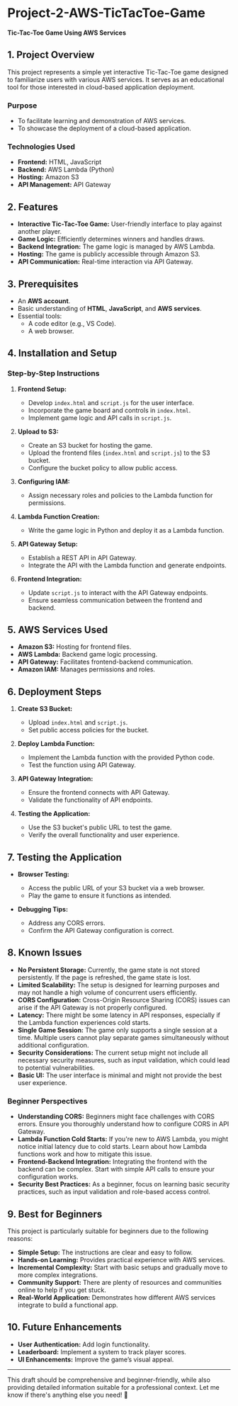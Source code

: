 # Project-2-AWS-TicTacToe-Game

**Tic-Tac-Toe Game Using AWS Services**

## 1. Project Overview

This project represents a simple yet interactive Tic-Tac-Toe game designed to familiarize users with various AWS services. It serves as an educational tool for those interested in cloud-based application deployment.

### Purpose
- To facilitate learning and demonstration of AWS services.
- To showcase the deployment of a cloud-based application.

### Technologies Used
- **Frontend:** HTML, JavaScript
- **Backend:** AWS Lambda (Python)
- **Hosting:** Amazon S3
- **API Management:** API Gateway

## 2. Features

- **Interactive Tic-Tac-Toe Game:** User-friendly interface to play against another player.
- **Game Logic:** Efficiently determines winners and handles draws.
- **Backend Integration:** The game logic is managed by AWS Lambda.
- **Hosting:** The game is publicly accessible through Amazon S3.
- **API Communication:** Real-time interaction via API Gateway.

## 3. Prerequisites

- An **AWS account**.
- Basic understanding of **HTML**, **JavaScript**, and **AWS services**.
- Essential tools:
  - A code editor (e.g., VS Code).
  - A web browser.

## 4. Installation and Setup

### Step-by-Step Instructions

1. **Frontend Setup:**
   - Develop `index.html` and `script.js` for the user interface.
   - Incorporate the game board and controls in `index.html`.
   - Implement game logic and API calls in `script.js`.

2. **Upload to S3:**
   - Create an S3 bucket for hosting the game.
   - Upload the frontend files (`index.html` and `script.js`) to the S3 bucket.
   - Configure the bucket policy to allow public access.

3. **Configuring IAM:**
   - Assign necessary roles and policies to the Lambda function for permissions.

4. **Lambda Function Creation:**
   - Write the game logic in Python and deploy it as a Lambda function.

5. **API Gateway Setup:**
   - Establish a REST API in API Gateway.
   - Integrate the API with the Lambda function and generate endpoints.

6. **Frontend Integration:**
   - Update `script.js` to interact with the API Gateway endpoints.
   - Ensure seamless communication between the frontend and backend.

## 5. AWS Services Used

- **Amazon S3:** Hosting for frontend files.
- **AWS Lambda:** Backend game logic processing.
- **API Gateway:** Facilitates frontend-backend communication.
- **Amazon IAM:** Manages permissions and roles.

## 6. Deployment Steps

1. **Create S3 Bucket:**
   - Upload `index.html` and `script.js`.
   - Set public access policies for the bucket.

2. **Deploy Lambda Function:**
   - Implement the Lambda function with the provided Python code.
   - Test the function using API Gateway.

3. **API Gateway Integration:**
   - Ensure the frontend connects with API Gateway.
   - Validate the functionality of API endpoints.

4. **Testing the Application:**
   - Use the S3 bucket's public URL to test the game.
   - Verify the overall functionality and user experience.

## 7. Testing the Application

- **Browser Testing:**
  - Access the public URL of your S3 bucket via a web browser.
  - Play the game to ensure it functions as intended.

- **Debugging Tips:**
  - Address any CORS errors.
  - Confirm the API Gateway configuration is correct.

## 8. Known Issues

- **No Persistent Storage:** Currently, the game state is not stored persistently. If the page is refreshed, the game state is lost.
- **Limited Scalability:** The setup is designed for learning purposes and may not handle a high volume of concurrent users efficiently.
- **CORS Configuration:** Cross-Origin Resource Sharing (CORS) issues can arise if the API Gateway is not properly configured.
- **Latency:** There might be some latency in API responses, especially if the Lambda function experiences cold starts.
- **Single Game Session:** The game only supports a single session at a time. Multiple users cannot play separate games simultaneously without additional configuration.
- **Security Considerations:** The current setup might not include all necessary security measures, such as input validation, which could lead to potential vulnerabilities.
- **Basic UI:** The user interface is minimal and might not provide the best user experience.

### Beginner Perspectives
- **Understanding CORS:** Beginners might face challenges with CORS errors. Ensure you thoroughly understand how to configure CORS in API Gateway.
- **Lambda Function Cold Starts:** If you're new to AWS Lambda, you might notice initial latency due to cold starts. Learn about how Lambda functions work and how to mitigate this issue.
- **Frontend-Backend Integration:** Integrating the frontend with the backend can be complex. Start with simple API calls to ensure your configuration works.
- **Security Best Practices:** As a beginner, focus on learning basic security practices, such as input validation and role-based access control.

## 9. Best for Beginners

This project is particularly suitable for beginners due to the following reasons:
- **Simple Setup:** The instructions are clear and easy to follow.
- **Hands-on Learning:** Provides practical experience with AWS services.
- **Incremental Complexity:** Start with basic setups and gradually move to more complex integrations.
- **Community Support:** There are plenty of resources and communities online to help if you get stuck.
- **Real-World Application:** Demonstrates how different AWS services integrate to build a functional app.

## 10. Future Enhancements

- **User Authentication:** Add login functionality.
- **Leaderboard:** Implement a system to track player scores.
- **UI Enhancements:** Improve the game’s visual appeal.

---

This draft should be comprehensive and beginner-friendly, while also providing detailed information suitable for a professional context. Let me know if there's anything else you need! 🎉

